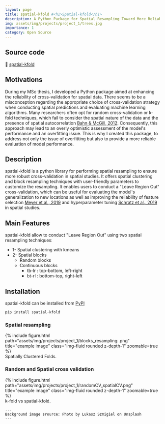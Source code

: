 ```yaml
---
layout: page
title: spatial-kfold #<h1>Spatial-kfold</h1>
description: A Python Package for Spatial Resampling Toward More Reliable Cross-Validation in Spatial Studies. 
img: assets/img/projects/project_1/trees.jpg
importance: 1
category: Open Source
---
```


## Source code
🔗 [spatial-kfold](https://github.com/WalidGharianiEAGLE/spatial-kfold)

## Motivations

During my MSc thesis, I developed a Python package aimed at enhancing the reliability of cross-validation for spatial data. There seems to be a misconception regarding the appropriate choice of cross-validation strategy when conducting spatial predictions and evaluating machine learning algorithms. Many researchers often opt for random cross-validation or k-fold techniques, which fail to consider the spatial nature of the data and the presence of spatial autocorrelation [Bahn & McGill, 2012](https://doi.org/10.1111/ecog.02881). Consequently, this approach may lead to an overly optimistic assessment of the model's performance and an overfitting issue. This is why I created this package, to address not only the issue of overfitting but also to provide a more reliable evaluation of model performance.

## Description

spatial-kfold is a python library for performing spatial resampling to ensure more robust cross-validation in spatial studies. It offers spatial clustering and block resampling techniques with user-friendly parameters to customize the resampling. It enables users to conduct a "Leave Region Out" cross-validation, which can be useful for evaluating the model's generalization to new locations as well as improving the reliability of feature selection [Meyer et al., 2019](https://doi.org/10.1016/j.ecolmodel.2019.108815) and hyperparameter tuning [Schratz et al., 2019](https://doi.org/10.1016/j.ecolmodel.2019.06.002) in spatial studies.


## Main Features

spatial-kfold allow to conduct "Leave Region Out" using two spatial resampling techniques:

* 1- Spatial clustering with kmeans
* 2- Spatial blocks
    * Random blocks
    * Continuous blocks 
        * tb-lr : top-bottom, left-right
        * bt-rl : bottom-top, right-left

## Installation

spatial-kfold can be installed from [PyPI](https://pypi.org/project/spatial-kfold/)

```py
pip install spatial-kfold
```
### Spatial resampling

<div class="row">
    <div class="col-sm mt-3 mt-md-0">
        {% include figure.html path="assets/img/projects/project_1/blocks_resampling
.png" title="example image" class="img-fluid rounded z-depth-1" zoomable=true %}
    </div>
</div>
<div class="caption">
    Spatially Clustered Folds.
</div>

### Random and Spatial cross validation

<div class="row">
    <div class="col-sm mt-3 mt-md-0">
        {% include figure.html path="assets/img/projects/project_1/randomCV_spatialCV.png" title="example image" class="img-fluid rounded z-depth-1" zoomable=true %}
    </div>
</div>
<div class="caption">
    k-fold vs spatial-kfold.
</div>

    ---
    Background image srource: Photo by Lukasz Szmigiel on Unsplash 
    ---